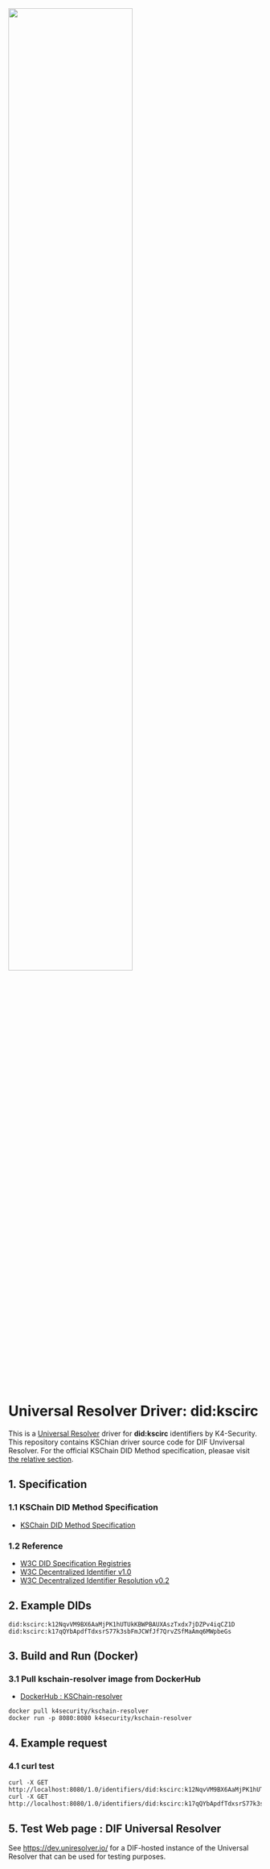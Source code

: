 <img src="https://user-images.githubusercontent.com/72974863/192973196-cb5b248b-d307-4fce-bae6-f3525681ea85.png" width=70% height=70%>

# Universal Resolver Driver: did:kscirc
This is a [Universal Resolver](https://github.com/decentralized-identity/universal-resolver/) driver for **did:kscirc** identifiers by K4-Security.   
This repository contains KSChian driver source code for DIF Unviversal Resolver. For the official KSChain DID Method specification, pleasae visit [the relative section](https://tangy-gallium-b9b.notion.site/DID-Method-Specification-KSChain-7a77664f1eae47769692f4ff2d029fe0).

## 1. Specification
### 1.1 KSChain DID Method Specification
+ [KSChain DID Method Specification](https://tangy-gallium-b9b.notion.site/DID-Method-Specification-KSChain-7a77664f1eae47769692f4ff2d029fe0)
### 1.2 Reference
+ [W3C DID Specification Registries](https://www.w3.org/TR/did-spec-registries/)
+ [W3C Decentralized Identifier v1.0](https://w3c.github.io/did-core/)
+ [W3C Decentralized Identifier Resolution v0.2](https://w3c-ccg.github.io/did-resolution/)


## 2. Example DIDs
```
did:kscirc:k12NqvVM9BX6AaMjPK1hUTUkKBWPBAUXAszTxdx7jDZPv4iqCZ1D    
did:kscirc:k17qQYbApdfTdxsrS77k3sbFmJCWfJf7QrvZSfMaAmq6MWpbeGs
```

## 3. Build and Run (Docker)
### 3.1 Pull kschain-resolver image from DockerHub
+ [DockerHub : KSChain-resolver](https://hub.docker.com/r/k4security/kschain-resolver)
```
docker pull k4security/kschain-resolver
docker run -p 8080:8080 k4security/kschain-resolver
```

## 4. Example request
### 4.1 curl test
```
curl -X GET http://localhost:8080/1.0/identifiers/did:kscirc:k12NqvVM9BX6AaMjPK1hUTUkKBWPBAUXAszTxdx7jDZPv4iqCZ1D    
curl -X GET http://localhost:8080/1.0/identifiers/did:kscirc:k17qQYbApdfTdxsrS77k3sbFmJCWfJf7QrvZSfMaAmq6MWpbeGs
```
## 5. Test Web page : DIF Universal Resolver
See https://dev.uniresolver.io/ for a DIF-hosted instance of the Universal Resolver that can be used for testing purposes.
